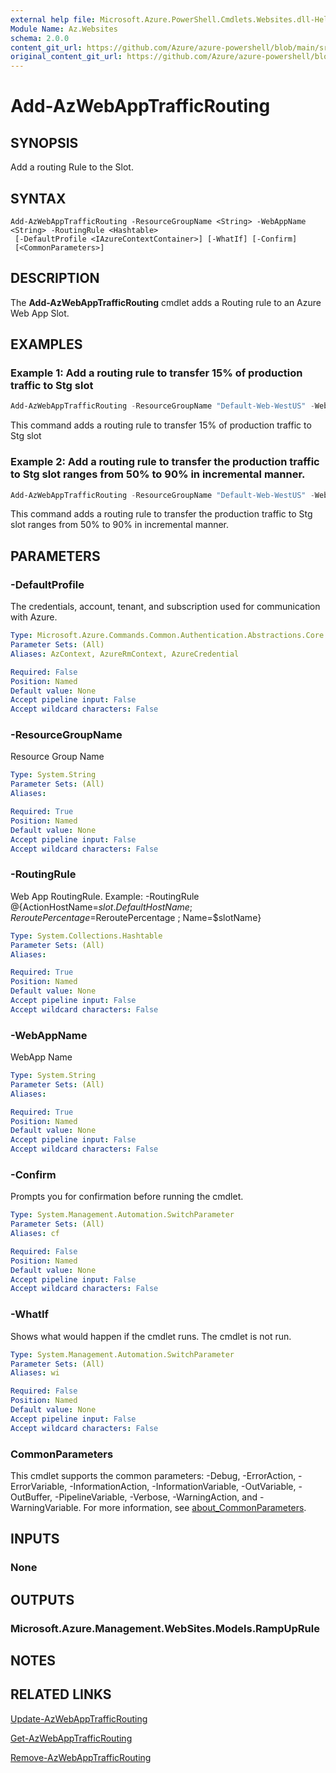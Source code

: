 ```yaml
---
external help file: Microsoft.Azure.PowerShell.Cmdlets.Websites.dll-Help.xml
Module Name: Az.Websites
schema: 2.0.0
content_git_url: https://github.com/Azure/azure-powershell/blob/main/src/Websites/Websites/help/Add-AzWebAppTrafficRouting.md
original_content_git_url: https://github.com/Azure/azure-powershell/blob/main/src/Websites/Websites/help/Add-AzWebAppTrafficRouting.md
---
```


# Add-AzWebAppTrafficRouting

## SYNOPSIS
Add a routing Rule to the Slot.

## SYNTAX

```
Add-AzWebAppTrafficRouting -ResourceGroupName <String> -WebAppName <String> -RoutingRule <Hashtable>
 [-DefaultProfile <IAzureContextContainer>] [-WhatIf] [-Confirm]
 [<CommonParameters>]
```

## DESCRIPTION
The **Add-AzWebAppTrafficRouting** cmdlet adds a Routing rule to an Azure Web App Slot.

## EXAMPLES

### Example 1: Add a routing rule to transfer 15% of production traffic to  Stg slot
```powershell
Add-AzWebAppTrafficRouting -ResourceGroupName "Default-Web-WestUS" -WebAppName "ContosoSite" -RoutingRule @{ActionHostName='XXXX.azurewebsites.net';ReroutePercentage=15;Name='Stg'}
```

This command adds a routing rule to transfer 15% of production traffic to  Stg slot

### Example 2: Add a routing rule to transfer the production traffic to Stg slot ranges from 50% to 90% in incremental manner.
```powershell
Add-AzWebAppTrafficRouting -ResourceGroupName "Default-Web-WestUS" -WebAppName "ContosoSite" -RoutingRule @{ActionHostName='XXXX.azurewebsites.net';ReroutePercentage=50;ChangeIntervalInMinutes=1;MinReroutePercentage=50;MaxReroutePercentage=90;Name='Stg';ChangeStep=10}
```

This command adds a routing rule to transfer the production traffic to Stg slot ranges from 50% to 90% in incremental manner.

## PARAMETERS

### -DefaultProfile
The credentials, account, tenant, and subscription used for communication with Azure.

```yaml
Type: Microsoft.Azure.Commands.Common.Authentication.Abstractions.Core.IAzureContextContainer
Parameter Sets: (All)
Aliases: AzContext, AzureRmContext, AzureCredential

Required: False
Position: Named
Default value: None
Accept pipeline input: False
Accept wildcard characters: False
```

### -ResourceGroupName
Resource Group Name

```yaml
Type: System.String
Parameter Sets: (All)
Aliases:

Required: True
Position: Named
Default value: None
Accept pipeline input: False
Accept wildcard characters: False
```

### -RoutingRule
Web App RoutingRule.
Example: -RoutingRule @{ActionHostName=$slot.DefaultHostName ; ReroutePercentage=$ReroutePercentage ; Name=$slotName}

```yaml
Type: System.Collections.Hashtable
Parameter Sets: (All)
Aliases:

Required: True
Position: Named
Default value: None
Accept pipeline input: False
Accept wildcard characters: False
```

### -WebAppName
WebApp Name

```yaml
Type: System.String
Parameter Sets: (All)
Aliases:

Required: True
Position: Named
Default value: None
Accept pipeline input: False
Accept wildcard characters: False
```

### -Confirm
Prompts you for confirmation before running the cmdlet.

```yaml
Type: System.Management.Automation.SwitchParameter
Parameter Sets: (All)
Aliases: cf

Required: False
Position: Named
Default value: None
Accept pipeline input: False
Accept wildcard characters: False
```

### -WhatIf
Shows what would happen if the cmdlet runs.
The cmdlet is not run.

```yaml
Type: System.Management.Automation.SwitchParameter
Parameter Sets: (All)
Aliases: wi

Required: False
Position: Named
Default value: None
Accept pipeline input: False
Accept wildcard characters: False
```

### CommonParameters
This cmdlet supports the common parameters: -Debug, -ErrorAction, -ErrorVariable, -InformationAction, -InformationVariable, -OutVariable, -OutBuffer, -PipelineVariable, -Verbose, -WarningAction, and -WarningVariable. For more information, see [about_CommonParameters](http://go.microsoft.com/fwlink/?LinkID=113216).

## INPUTS

### None

## OUTPUTS

### Microsoft.Azure.Management.WebSites.Models.RampUpRule

## NOTES

## RELATED LINKS

[Update-AzWebAppTrafficRouting](./Update-AzWebAppTrafficRouting.md)

[Get-AzWebAppTrafficRouting](./Get-AzWebAppTrafficRouting.md)

[Remove-AzWebAppTrafficRouting](./Remove-AzWebAppTrafficRouting.md)
